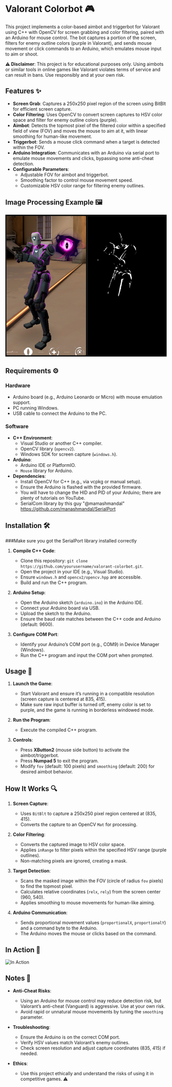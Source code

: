# Valorant Colorbot 🎮

This project implements a color-based aimbot and triggerbot for Valorant using C++ with OpenCV for screen grabbing and color filtering, paired with an Arduino for mouse control. The bot captures a portion of the screen, filters for enemy outline colors (purple in Valorant), and sends mouse movement or click commands to an Arduino, which emulates mouse input to aim or shoot.

**⚠️ Disclaimer**: This project is for educational purposes only. Using aimbots or similar tools in online games like Valorant violates terms of service and can result in bans. Use responsibly and at your own risk.

## Features ✨

- **Screen Grab**: Captures a 250x250 pixel region of the screen using BitBlt for efficient screen capture.
- **Color Filtering**: Uses OpenCV to convert screen captures to HSV color space and filter for enemy outline colors (purple).
- **Aimbot**: Detects the topmost pixel of the filtered color within a specified field of view (FOV) and moves the mouse to aim at it, with linear smoothing for human-like movement.
- **Triggerbot**: Sends a mouse click command when a target is detected within the FOV.
- **Arduino Integration**: Communicates with an Arduino via serial port to emulate mouse movements and clicks, bypassing some anti-cheat detection.
- **Configurable Parameters**:
  - Adjustable FOV for aimbot and triggerbot.
  - Smoothing factor to control mouse movement speed.
  - Customizable HSV color range for filtering enemy outlines.

## Image Processing Example 🖼️

![Before and After Image Processing](Images/Color_Filtering_Example.png)

## Requirements ⚙️

### Hardware
- Arduino board (e.g., Arduino Leonardo or Micro) with mouse emulation support.
- PC running Windows.
- USB cable to connect the Arduino to the PC.

### Software
- **C++ Environment**:
  - Visual Studio or another C++ compiler.
  - OpenCV library (`opencv2`).
  - Windows SDK for screen capture (`windows.h`).
- **Arduino**:
  - Arduino IDE or PlatformIO.
  - `Mouse` library for Arduino.
- **Dependencies**:
  - Install OpenCV for C++ (e.g., via vcpkg or manual setup).
  - Ensure the Arduino is flashed with the provided firmware.
  - You will have to change the HID and PID of your Arduino; there are plenty of tutorials on YouTube.
  - SerialCom library by this guy "@mamashmandal" https://github.com/manashmandal/SerialPort

## Installation 🛠️
   ###Make sure you got the SerialPort library installed correctly
1. **Compile C++ Code**:
   - Clone this repository: `git clone https://github.com/yourusername/valorant-colorbot.git`.
   - Open the project in your IDE (e.g., Visual Studio).
   - Ensure `windows.h` and `opencv2/opencv.hpp` are accessible.
   - Build and run the C++ program.

2. **Arduino Setup**:
   - Open the Arduino sketch (`arduino.ino`) in the Arduino IDE.
   - Connect your Arduino board via USB.
   - Upload the sketch to the Arduino.
   - Ensure the baud rate matches between the C++ code and Arduino (default: 9600).

3. **Configure COM Port**:
   - Identify your Arduino’s COM port (e.g., COM9) in Device Manager (Windows).
   - Run the C++ program and input the COM port when prompted.

## Usage 🎯

1. **Launch the Game**:
   - Start Valorant and ensure it’s running in a compatible resolution (screen capture is centered at 835, 415).
   - Make sure raw input buffer is turned off, enemy color is set to purple, and the game is running in borderless windowed mode.

2. **Run the Program**:
   - Execute the compiled C++ program.

3. **Controls**:
   - Press **XButton2** (mouse side button) to activate the aimbot/triggerbot.
   - Press **Numpad 5** to exit the program.
   - Modify `fov` (default: 100 pixels) and `smoothing` (default: 200) for desired aimbot behavior.

## How It Works 🔍

1. **Screen Capture**:
   - Uses `BitBlt` to capture a 250x250 pixel region centered at (835, 415).
   - Converts the capture to an OpenCV `Mat` for processing.

2. **Color Filtering**:
   - Converts the captured image to HSV color space.
   - Applies `inRange` to filter pixels within the specified HSV range (purple outlines).
   - Non-matching pixels are ignored, creating a mask.

3. **Target Detection**:
   - Scans the masked image within the FOV (circle of radius `fov` pixels) to find the topmost pixel.
   - Calculates relative coordinates (`relx`, `rely`) from the screen center (960, 540).
   - Applies smoothing to mouse movements for human-like aiming.

4. **Arduino Communication**:
   - Sends proportional movement values (`proportionalX`, `proportionalY`) and a command byte to the Arduino.
   - The Arduino moves the mouse or clicks based on the command.

## In Action 🎥

![In Action](Images/Demo.gif)

## Notes 📝

- **Anti-Cheat Risks**:
  - Using an Arduino for mouse control may reduce detection risk, but Valorant’s anti-cheat (Vanguard) is aggressive. Use at your own risk.
  - Avoid rapid or unnatural mouse movements by tuning the `smoothing` parameter.

- **Troubleshooting**:
  - Ensure the Arduino is on the correct COM port.
  - Verify HSV values match Valorant’s enemy outlines.
  - Check screen resolution and adjust capture coordinates (835, 415) if needed.
- **Ethics**:
  - Use this project ethically and understand the risks of using it in competitive games. ⚠️
